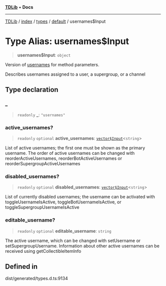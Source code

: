 [**TDLib**](../../../../../../README.md) • **Docs**

***

[TDLib](../../../../../../modules.md) / [index](../../../../../README.md) / [types](../../../README.md) / [default](../README.md) / usernames$Input

# Type Alias: usernames$Input

> **usernames$Input**: `object`

Version of [usernames](usernames-1.md) for method parameters.

Describes usernames assigned to a user, a supergroup, or a channel

## Type declaration

### \_

> `readonly` **\_**: `"usernames"`

### active\_usernames?

> `readonly` `optional` **active\_usernames**: [`vector$Input`](vector$Input.md)\<`string`\>

List of active usernames; the first one must be shown as the primary username. The order of active usernames can be changed with reorderActiveUsernames, reorderBotActiveUsernames or reorderSupergroupActiveUsernames

### disabled\_usernames?

> `readonly` `optional` **disabled\_usernames**: [`vector$Input`](vector$Input.md)\<`string`\>

List of currently disabled usernames; the username can be activated with toggleUsernameIsActive, toggleBotUsernameIsActive, or toggleSupergroupUsernameIsActive

### editable\_username?

> `readonly` `optional` **editable\_username**: `string`

The active username, which can be changed with setUsername or setSupergroupUsername. Information about other active usernames can be received using getCollectibleItemInfo

## Defined in

dist/generated/types.d.ts:9134
